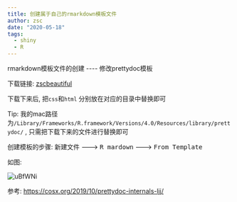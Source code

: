 ```yaml
---
title: 创建属于自己的rmarkdown模板文件
author: zsc
date: "2020-05-18"
tags:
  - shiny
  - R
---
```



rmarkdown模板文件的创建 ---- 修改prettydoc模板

下载链接: [zscbeautiful](prettydocxiugai.zip)


下载下来后, 把`css`和`html` 分别放在对应的目录中替换即可

Tip: 我的mac路径为`/Library/Frameworks/R.framework/Versions/4.0/Resources/library/prettydoc/` , 只需把下载下来的文件进行替换即可


创建模板的步骤:
<kbd> 新建文件</kbd>  ---> <kbd>R mardown</kbd> ---> <kbd>From Template</kbd>

如图:

![uBfWNi](https://cdn.jsdelivr.net/gh/zscmmm/imgs2208save@master/img/uBfWNi.png)


参考: https://cosx.org/2019/10/prettydoc-internals-ljj/

